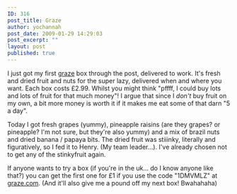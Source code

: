 ```yaml
---
ID: 316
post_title: Graze
author: yochannah
post_date: 2009-01-29 14:29:03
post_excerpt: ""
layout: post
published: true
---
```

I just got my first <a href="http://www.graze.com">graze</a> box through the post, delivered to work. It's fresh and dried fruit and nuts for the super lazy, delivered when and where you want. Each box costs £2.99. Whilst you might think "pffff, I could buy lots and lots of fruit for that much money"! I argue that since I <em>don't</em> buy fruit on my own, a bit more money is worth it if it makes me eat some of that darn "5 a day". 

Today I got fresh grapes (yummy), pineapple raisins (are they grapes? or pineapple? I'm not sure, but they're also yummy) and a mix of brazil nuts and dried banana / papaya bits. The dried fruit was stiiinky, literally and figuratively, so I fed it to Henry. (My team leader...). I've already chosen not to get any of the stinkyfruit again.

If anyone wants to try a box (if you're in the uk... do I know anyone like that?) you can get the first one for £1 if you use the code "1DMVMLZ" at <a href="http://www.graze.com">graze.com</a>. (And it'll also give me a pound off my next box! Bwahahaha)